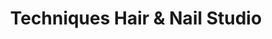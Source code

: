 ---
title: "Techniques Hair & Nail Studio"
url: /hatboro/techniques-hair-and-nail-studio/
shop: hairdresser
---